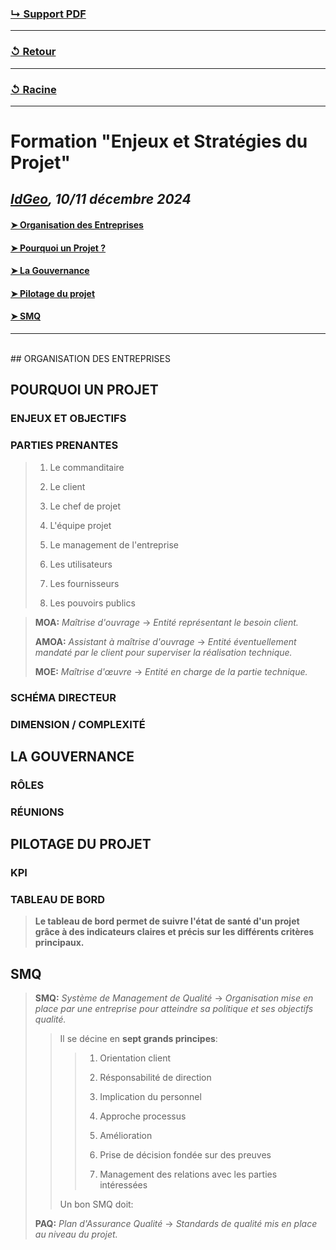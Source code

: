 ### [↳ Support PDF]()
---
### [↺ Retour](../README.MD)
---
### [↺ Racine](../../../README.MD)
---
# Formation "Enjeux et Stratégies du Projet"
*[IdGeo](https://www.idgeo.fr/), 10/11 décembre 2024*
---
#### [➤ Organisation des Entreprises](README.MD#organisation-des-entreprises)
#### [➤ Pourquoi un Projet ?](README.MD#pourquoi-un-projet)
#### [➤ La Gouvernance](README.MD#la-gouvernance)
#### [➤ Pilotage du projet](README.MD#pilotage-du-projet)
#### [➤ SMQ](README.MD#smq)
---
<br>
## ORGANISATION DES ENTREPRISES

## POURQUOI UN PROJET

### ENJEUX ET OBJECTIFS

### PARTIES PRENANTES
> 1. Le commanditaire
>
> 1. Le client
> 
> 1. Le chef de projet
> 
> 1. L'équipe projet
> 
> 1. Le management de l'entreprise
> 
> 1. Les utilisateurs
> 
> 1. Les fournisseurs
> 
> 1. Les pouvoirs publics

> **MOA:** *Maîtrise d'ouvrage* -> *Entité représentant le besoin client.*
>
> **AMOA:** *Assistant à maîtrise d'ouvrage* -> *Entité éventuellement mandaté par le client pour superviser la réalisation technique.*
>
> **MOE:** *Maîtrise d'œuvre* -> *Entité en charge de la partie technique.*

### SCHÉMA DIRECTEUR

### DIMENSION / COMPLEXITÉ

## LA GOUVERNANCE

### RÔLES

### RÉUNIONS

## PILOTAGE DU PROJET

### KPI

### TABLEAU DE BORD
> **Le tableau de bord permet de suivre l'état de santé d'un projet grâce à des indicateurs claires et précis sur les différents critères principaux.**

## SMQ
> **SMQ:** *Système de Management de Qualité* -> *Organisation mise en place par une entreprise pour atteindre sa politique et ses objectifs qualité.*
>> Il se décine en **sept grands principes**:
>>> 1. Orientation client
>>>
>>> 1. Résponsabilité de direction
>>>
>>> 1. Implication du personnel
>>>
>>> 1. Approche processus
>>>
>>> 1. Amélioration
>>>
>>> 1. Prise de décision fondée sur des preuves
>>>
>>> 1. Management des relations avec les parties intéressées
>>
>> Un bon SMQ doit:
>>> 
>
> **PAQ:** *Plan d'Assurance Qualité* -> *Standards de qualité mis en place au niveau du projet.*
